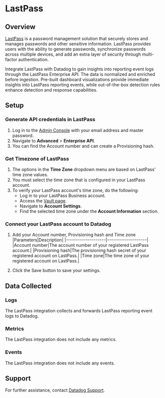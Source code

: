 # LastPass

## Overview

[LastPass][1] is a password management solution that securely stores and manages passwords and other sensitive
information. LastPass provides users with the ability to generate passwords, synchronize passwords across multiple
devices, and add an extra layer of security through multi-factor authentication.

Integrate LastPass with Datadog to gain insights into reporting event logs through the LastPass Enterprise API. The data is
normalized and enriched before ingestion. Pre-built dashboard visualizations provide immediate insights into LastPass
reporting events, while out-of-the-box detection rules enhance detection and response capabilities.

## Setup

### Generate API credentials in LastPass

1. Log in to the [Admin Console](https://admin.lastpass.com/) with your email address and master password.
2. Navigate to **Advanced** > **Enterprise API**.
3. You can find the Account number and can create a Provisioning hash.

### Get Timezone of LastPass

1. The options in the **Time Zone** dropdown menu are based on LastPass' time zone values.
2. You must select the time zone that is configured in your LastPass account.
3. To verify your LastPass account's time zone, do the following:
    - Log in to your LastPass Business account.
    - Access the [Vault page](https://lastpass.com/vault/).
    - Navigate to **Account Settings**.
    - Find the selected time zone under the **Account Information** section.


### Connect your LastPass account to Datadog

1. Add your Account number, Provisioning hash and Time zone  
    |Parameters|Description|
    |--------------------|--------------------|
    |Account number|The account number of your registered LastPass account.|
    |Provisioning hash|The provisioning hash secret of your registered account on LastPass.|
    |Time zone|The time zone of your registered account on LastPass.|

2. Click the Save button to save your settings.


## Data Collected

### Logs

The LastPass integration collects and forwards LastPass reporting event logs to Datadog.

### Metrics

The LastPass integration does not include any metrics.

### Events

The LastPass integration does not include any events.

## Support

For further assistance, contact [Datadog Support][2].

[1]: https://www.lastpass.com/products/business
[2]: https://docs.datadoghq.com/help/
